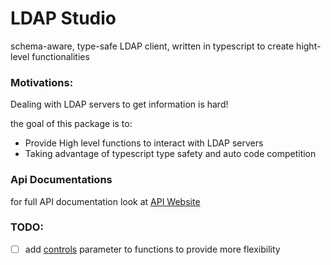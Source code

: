 # LDAP Studio

schema-aware, type-safe LDAP client, written in typescript to create hight-level functionalities

### Motivations:

Dealing with LDAP servers to get information is hard!

the goal of this package is to:

- Provide High level functions to interact with LDAP servers
- Taking advantage of typescript type safety and auto code competition

### Api Documentations

for full API documentation look at [API Website](https://saostad.github.io/ldap-studio/modules/_index_.html)

### TODO:

- [ ] add [controls](https://tools.ietf.org/html/rfc4511#section-4.1.11) parameter to functions to provide more flexibility
